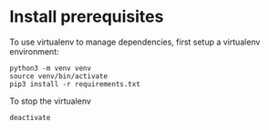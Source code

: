 # Install prerequisites

To use virtualenv to manage dependencies, first setup a virtualenv environment:

    python3 -m venv venv
    source venv/bin/activate
    pip3 install -r requirements.txt

To stop the virtualenv

    deactivate

